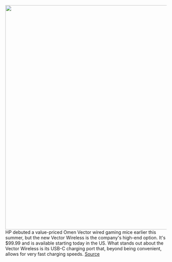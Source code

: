 <img src='https://cdn.vox-cdn.com/thumbor/LKMe5Oyr_tgAhsVuZotxNm3noEI=/0x0:2040x1360/1200x800/filters:focal(857x517:1183x843)/cdn.vox-cdn.com/uploads/chorus_image/image/67407893/hpomenvectowireless.0.jpg' width='700px' /><br/>
HP debuted a value-priced Omen Vector wired gaming mice earlier this summer, but the new Vector Wireless is the company's high-end option. It's $99.99 and is available starting today in the US. What stands out about the Vector Wireless is its USB-C charging port that, beyond being convenient, allows for very fast charging speeds.
<a href='https://www.theverge.com/2020/9/15/21436166/hp-omen-vector-wireless-mouse-usb-c-charging'> Source <a/>